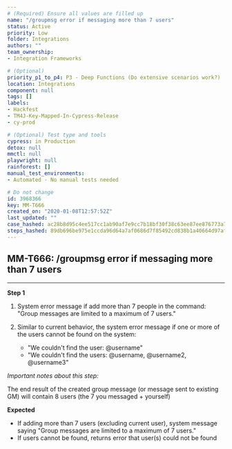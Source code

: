 ```yaml
---
# (Required) Ensure all values are filled up
name: "/groupmsg error if messaging more than 7 users"
status: Active
priority: Low
folder: Integrations
authors: ""
team_ownership: 
- Integration Frameworks

# (Optional)
priority_p1_to_p4: P3 - Deep Functions (Do extensive scenarios work?)
location: Integrations
component: null
tags: []
labels: 
- Hackfest
- TM4J-Key-Mapped-In-Cypress-Release
- cy-prod

# (Optional) Test type and tools
cypress: in Production
detox: null
mmctl: null
playwright: null
rainforest: []
manual_test_environments: 
- Automated - No manual tests needed

# Do not change
id: 3968366
key: MM-T666
created_on: "2020-01-08T12:57:52Z"
last_updated: ""
case_hashed: ac28b8d95c4ee517cc1ab90af7e9cc7b18bf30f38c63ee87ee876773a7e0ebd75b376c97f2616d37ff571803bbb1a8b9
steps_hashed: 89db696be975e1ccda96d64a7af0686d7f85492cd838b1a40664d97afffa18fc764bfce05dfdad0d13933a6df620e867
---
```


<!-- (Auto-generated) Based on frontmatter's "key" and "name" -->

## MM-T666: /groupmsg error if messaging more than 7 users

---

**Step 1**

1. System error message if add more than 7 people in the command: "Group messages are limited to a maximum of 7 users."

2. Similar to current behavior, the system error message if one or more of the users cannot be found on the system:

   - "We couldn't find the user: @username"
   - "We couldn't find the users: @username, @username2, @username3"

_Important notes about this step:_

The end result of the created group message (or message sent to existing GM) will contain 8 users (the 7 you messaged + yourself)

**Expected**

- If adding more than 7 users (excluding current user), system message saying "Group messages are limited to a maximum of 7 users."
- If users cannot be found, returns error that user(s) could not be found
